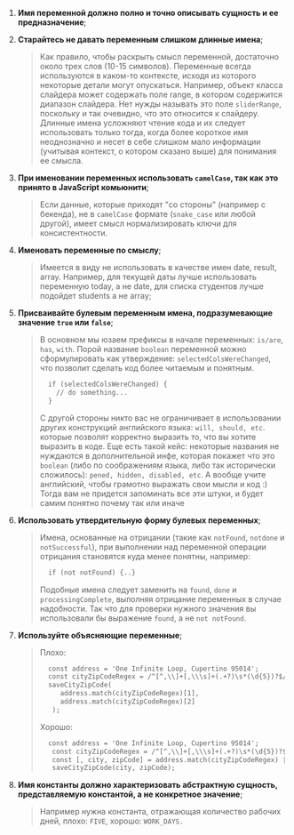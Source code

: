 1. **Имя переменной должно полно и точно описывать сущность и ее предназначение**;

2. **Старайтесь не давать переменным слишком длинные имена**; 
    > Как правило, чтобы раскрыть смысл переменной, достаточно около трех слов (10-15 символов). Переменные всегда используются в каком-то контексте, исходя из которого некоторые детали могут опускаться. Например, объект класса слайдера может содержать поле range, в котором содержится диапазон слайдера. Нет нужды называть это поле `sliderRange`, поскольку и так очевидно, что это относится к слайдеру. Длинные имена усложняют чтение кода и их следует использовать только тогда, когда более короткое имя неоднозначно и несет в себе слишком мало информации (учитывая контекст, о котором сказано выше) для понимания ее смысла.

3. **При именовании переменных использовать `camelCase`, так как это принято в JavaScript комьюнити**;
    > Если данные, которые приходят "со стороны" (например с бекенда), не в `camelCase` формате (`snake_case` или любой другой), имеет смысл нормализировать ключи для консистентности.

4. **Именовать переменные по смыслу**; 
    >Имеется в виду не использовать в качестве имен date, result, array. Например, для текущей даты лучше использовать переменную today, а не date, для списка студентов лучше подойдет students а не array;

5. **Присваивайте булевым переменным имена, подразумевающие значение `true` или `false`**;
    > В основном мы юзаем префиксы в начале переменных: `is/are`, `has`, `with`. Порой название `boolean` переменной можно сформулировать как утверждение: `selectedColsWereChanged`, что позволит сделать код более читаемым и понятным.
    >  ```html
    >    if (selectedColsWereChanged) {
    >      // do something...
    >    }
    >  ```
    > С другой стороны никто вас не ограничивает в использовании других конструкций английского языка: `will, should, etc`. которые позволят корректно выразить то, что вы хотите выразить в коде. Еще есть такой кейс: некоторые названия не нуждаются в дополнительной инфе, которая покажет что это `boolean` (либо по соображениям языка, либо так исторически сложилось): `pened, hidden, disabled, etc`. А вообще учите английский, чтобы грамотно выражать свои мысли и код :) Тогда вам не придется запоминать все эти штуки, и будет самим понятно почему так или иначе

6. **Использовать утвердительную форму булевых переменных**; 
    >Имена, основанные на отрицании (такие как `notFound`, `notdone` и `notSuccessful`), при выполнении над переменной операции отрицания становятся куда менее понятны, например:
    >```html
    >   if (not notFound) {..}
    > ``` 
    > Подобные имена следует заменить на `found`, `done` и `processingComplete`, выполняя отрицание переменных в случае надобности. Так что для проверки нужного значения вы использовали бы выражение `found`, а не `not notFound`.
7. **Используйте объясняющие переменные**;
    > Плохо:  
    >```html
    >   const address = 'One Infinite Loop, Cupertino 95014';
    >   const cityZipCodeRegex = /^[^,\\]+[,\\\s]+(.+?)\s*(\d{5})?$/;
    >   saveCityZipCode(
    >      address.match(cityZipCodeRegex)[1],
    >      address.match(cityZipCodeRegex)[2]
    >    );
    > ```   
    > Хорошо:
    >```html
    >   const address = 'One Infinite Loop, Cupertino 95014';
    >    const cityZipCodeRegex = /^[^,\\]+[,\\\s]+(.+?)\s*(\d{5})?$/;
    >    const [, city, zipCode] = address.match(cityZipCodeRegex) || [];
    >    saveCityZipCode(city, zipCode);
    > ``` 

8. **Имя константы должно характеризовать абстрактную сущность, представляемую константой, а не конкретное значение**;
    > Например нужна константа, отражающая количество рабочих дней, плохо: `FIVE`, хорошо: `WORK_DAYS.`